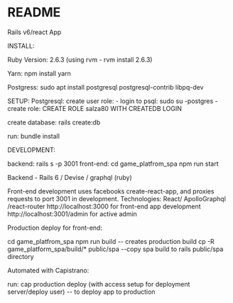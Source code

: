 # README

Rails v6/react App


INSTALL: 

Ruby Version: 2.6.3  (using rvm - rvm install 2.6.3)

Yarn: npm install yarn

Postgress: sudo apt install postgresql postgresql-contrib libpq-dev

SETUP: 
Postgresql:
	create user role:  	- login to psql: sudo su -postgres
					   	- create role: CREATE ROLE salza80 WITH CREATEDB LOGIN

create database:  rails create:db

run: 
	bundle install


DEVELOPMENT:

backend:  rails s -p 3001
front-end: cd game_platfrom_spa
		   npm run start

Backend - Rails 6 / Devise / graphql (ruby)

Front-end development uses facebooks create-react-app, and proxies requests to port 3001 in development.
Technologies: React/ ApolloGraphql /react-router
http://localhost:3000  for front-end app development
http://localhost:3001/admin for active admin


Production deploy for front-end:

cd game_platfrom_spa
npm run build   -- creates production build
cp -R game_platform_spa/build/* public/spa   --copy spa build to rails public/spa directory

Automated with Capistrano: 

run: cap production deploy (with access setup for deployment server/deploy user)  -- to deploy app to production
